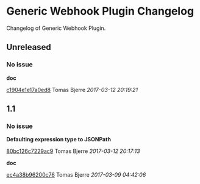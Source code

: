 # Generic Webhook Plugin Changelog
Changelog of Generic Webhook Plugin.
## Unreleased
### No issue
**doc**

[c1904e1e17a0ed8](https://github.com/jenkinsci/generic-webhook-trigger-plugin/commit/c1904e1e17a0ed8) Tomas Bjerre *2017-03-12 20:19:21*

## 1.1
### No issue
**Defaulting expression type to JSONPath**

[80bc126c7229ac9](https://github.com/jenkinsci/generic-webhook-trigger-plugin/commit/80bc126c7229ac9) Tomas Bjerre *2017-03-12 20:17:13*

**doc**

[ec4a38b96200c76](https://github.com/jenkinsci/generic-webhook-trigger-plugin/commit/ec4a38b96200c76) Tomas Bjerre *2017-03-09 04:42:06*

